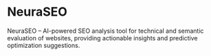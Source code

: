 # NeuraSEO
NeuraSEO – AI-powered SEO analysis tool for technical and semantic evaluation of websites, providing actionable insights and predictive optimization suggestions.
